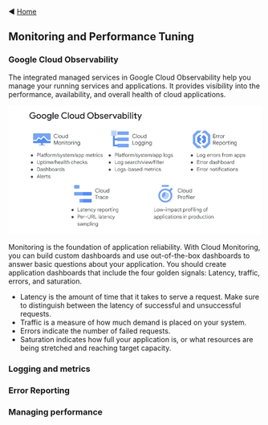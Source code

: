 ◀️ [Home](../../../../README.md)

## Monitoring and Performance Tuning

### Google Cloud Observability

The integrated managed services in Google Cloud Observability help you manage your running services and applications. It provides visibility into the performance, availability, and overall health of cloud applications. 

![Google Cloud Observability](google_cloud_observability.png)

Monitoring is the foundation of application reliability. With Cloud Monitoring, you can build custom dashboards and use out-of-the-box dashboards to answer basic questions about your application. You should create application dashboards that include the four golden signals: Latency, traffic, errors, and saturation.
- Latency is the amount of time that it takes to serve a request. Make sure to distinguish between the latency of successful and unsuccessful requests.
- Traffic is a measure of how much demand is placed on your system.
- Errors indicate the number of failed requests.
- Saturation indicates how full your application is, or what resources are being stretched and reaching target capacity.

### Logging and metrics

### Error Reporting

### Managing performance